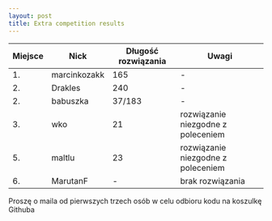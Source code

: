 ```yaml
---
layout: post
title: Extra competition results
---
```


| Miejsce | Nick | Długość rozwiązania |  Uwagi |
| ------ | ------ | ----- |------- |
|1.| marcinkozakk  | 165| - |
|2.| Drakles | 240 | - |
|2.|  babuszka |   37/183 | - |
|3.|  wko |   21 | rozwiązanie niezgodne z poleceniem |
|5.| maltlu |23 | rozwiązanie niezgodne z poleceniem |
|6.| MarutanF | -  | brak rozwiązania |


Proszę o maila od pierwszych trzech osób w celu odbioru kodu na koszulkę Githuba